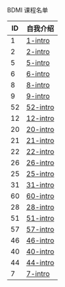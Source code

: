 BDMI 课程名单

| ID   | 自我介绍 |
| ---- | -------- |
|   1   |    [1-intro](1.md)      |
|   2    |    [2-intro](2.md)                      |
|   5    |    [5-intro](5.md)           |
|   6   |    [6-intro](6.md)         |
|   8    |    [8-intro](8.md)           |
|   9    |    [9-intro](9.md)           |
|   52    |    [52-intro](52.md)           |
|   12    |    [12-intro](12.md)           |
|   20   |    [20-intro](20.md)         |
|   21    |    [21-intro](21.md)                      |
|   22    |    [22-intro](22.md)                      |
|   26   |    [26-intro](26.md)                      |
|   25   |    [25-intro](25.md)                      |
|   31   |    [31-intro](31.md)  |
| 60 |  [60-intro](60.md) |
| 28 |    [28-intro](28.md)     |
| 51 |  [51-intro](51.md)|
| 57 |    [57-intro](57.md)     |
| 46 |[46-intro](46.md)  |
| 40 |[40-intro](40.md)|
| 44 |[44-intro](44.md)|
| 7  |[7-intro](7.md) |
